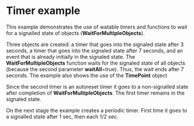 # Timer example

This example demonstrates the use of watable timers and functions to wait for a signalled state of objects (**WaitForMultipleObjects**).

Three objects are created: a timer that goes into the signaled state after 3 seconds, a timer that goes into the signaled state after 7 seconds, and an event that is already initially in the signaled state. The **WaitForMultipleObjects** function waits for the signaled state of all objects (because the second parameter **waitAll**=true). Thus, the wait ends after 7 seconds. The example also shows the use of the **TimePoint** object

Since the second timer is an autoreset timer it goes to a non-signalled state after completion of **WaitForMultipleObjects**. The first timer remains in the signaled state.

On the next stage the example creates a periodic timer. First time it goes to a signalled state after 1 sec, then each 1/2 sec. 
